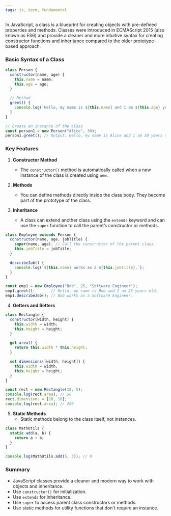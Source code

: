 ```yaml
---
tags: js, term, fundamental
---
```


In JavaScript, a class is a blueprint for creating objects with pre-defined properties and methods. Classes were introduced in ECMAScript 2015 (also known as ES6) and provide a cleaner and more intuitive syntax for creating constructor functions and inheritance compared to the older prototype-based approach.

### Basic Syntax of a Class

```javascript
class Person {
  constructor(name, age) {
    this.name = name;
    this.age = age;
  }

  // Method
  greet() {
    console.log(`Hello, my name is ${this.name} and I am ${this.age} years old.`);
  }
}

// Create an instance of the class
const person1 = new Person("Alice", 30);
person1.greet(); // Output: Hello, my name is Alice and I am 30 years old.
```

### Key Features

1. **Constructor Method**
   - The `constructor()` method is automatically called when a new instance of the class is created using `new`.

2. **Methods**
   - You can define methods directly inside the class body. They become part of the prototype of the class.

3. **Inheritance**
   - A class can extend another class using the `extends` keyword and can use the `super` function to call the parent’s constructor or methods.

```javascript
class Employee extends Person {
  constructor(name, age, jobTitle) {
    super(name, age); // Call the constructor of the parent class
    this.jobTitle = jobTitle;
  }

  describeJob() {
    console.log(`${this.name} works as a ${this.jobTitle}.`);
  }
}

const emp1 = new Employee("Bob", 25, "Software Engineer");
emp1.greet();       // Hello, my name is Bob and I am 25 years old.
emp1.describeJob(); // Bob works as a Software Engineer.
```

4. **Getters and Setters**

```javascript
class Rectangle {
  constructor(width, height) {
    this.width = width;
    this.height = height;
  }

  get area() {
    return this.width * this.height;
  }

  set dimensions([width, height]) {
    this.width = width;
    this.height = height;
  }
}

const rect = new Rectangle(10, 5);
console.log(rect.area); // 50
rect.dimensions = [20, 10];
console.log(rect.area); // 200
```

5. **Static Methods**
   - Static methods belong to the class itself, not instances.

```javascript
class MathUtils {
  static add(a, b) {
    return a + b;
  }
}

console.log(MathUtils.add(5, 3)); // 8
```

### Summary

- JavaScript classes provide a cleaner and modern way to work with objects and inheritance.
- Use `constructor()` for initialization.
- Use `extends` for inheritance.
- Use `super` to access parent class constructors or methods.
- Use static methods for utility functions that don't require an instance.
